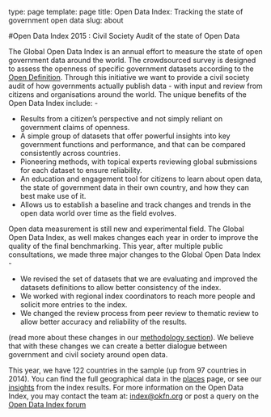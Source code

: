 type: page
template: page
title:  Open Data Index: Tracking the state of government open data
slug: about

#Open Data Index 2015 :  Civil Society Audit of the state of Open Data

The Global Open Data Index is an annual effort to measure the state of open government data around the world. The crowdsourced survey is designed to assess the openness of specific government datasets according to the [Open Definition](http://opendefinition.org/). Through this initiative we want to provide a civil society audit of how governments actually publish data - with input and review from citizens and organisations around the world. 
The unique benefits of the Open Data Index include: - 
- Results from a citizen’s perspective and not simply reliant on government claims of openness. 
- A simple group of datasets that offer powerful insights into key government functions and performance, and that can be compared consistently across countries. 
- Pioneering methods, with topical experts reviewing global submissions for  each dataset to ensure reliability.
- An education and engagement tool for citizens to learn about open data, the state of government data in their own country, and how they can best make use of it.
- Allows us to establish a baseline and track changes and trends in the open data world over time as the field evolves. 

Open data measurement is still new and experimental field. The Global Open Data Index, as well makes changes each year in order to improve the quality of the final benchmarking. This year, after multiple public consultations, we made three major changes to the Global Open Data Index  - 
- We  revised the set of datasets that we are evaluating and improved the datasets definitions  to allow better consistency of the index. 
- We worked with regional index coordinators to reach more people and solicit more entries to the index.
- We changed the review process from peer review to thematic review to allow better accuracy and reliability of the results.

(read more about these changes in our [methodology section](../methodology)). 
We believe that with these changes we can create a better dialogue between government and civil society around open data.

This year, we have 122 countries in the sample (up from 97 countries in 2014). You can find the full geographical data in the [places](../places) page, or see our [insights](../insights) from the index results.
For more information on the Open Data Index, you may contact the team at: [index@okfn.org](index@okfn.org) or post a query on the [Open Data Index forum](https://discuss.okfn.org/c/open-data-index)
